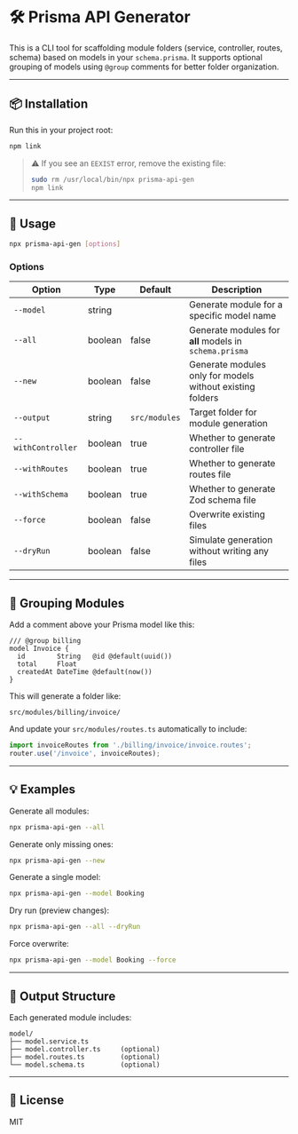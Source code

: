 # 🛠 Prisma API Generator

This is a CLI tool for scaffolding module folders (service, controller, routes, schema) based on models in your `schema.prisma`. It supports optional grouping of models using `@group` comments for better folder organization.

---

## 📦 Installation

Run this in your project root:

```bash
npm link
```

> ⚠️ If you see an `EEXIST` error, remove the existing file:
>
> ```bash
> sudo rm /usr/local/bin/npx prisma-api-gen
> npm link
> ```

---

## 🚀 Usage

```bash
npx prisma-api-gen [options]
```

### Options

| Option              | Type      | Default     | Description                                                        |
|---------------------|-----------|-------------|--------------------------------------------------------------------|
| `--model`           | string    |             | Generate module for a specific model name                         |
| `--all`             | boolean   | false       | Generate modules for **all** models in `schema.prisma`            |
| `--new`             | boolean   | false       | Generate modules only for models without existing folders         |
| `--output`          | string    | `src/modules` | Target folder for module generation                              |
| `--withController`  | boolean   | true        | Whether to generate controller file                               |
| `--withRoutes`      | boolean   | true        | Whether to generate routes file                                   |
| `--withSchema`      | boolean   | true        | Whether to generate Zod schema file                               |
| `--force`           | boolean   | false       | Overwrite existing files                                          |
| `--dryRun`          | boolean   | false       | Simulate generation without writing any files                     |

---

## 🧩 Grouping Modules

Add a comment above your Prisma model like this:

```prisma
/// @group billing
model Invoice {
  id        String   @id @default(uuid())
  total     Float
  createdAt DateTime @default(now())
}
```

This will generate a folder like:

```
src/modules/billing/invoice/
```

And update your `src/modules/routes.ts` automatically to include:

```ts
import invoiceRoutes from './billing/invoice/invoice.routes';
router.use('/invoice', invoiceRoutes);
```

---

## 💡 Examples

Generate all modules:

```bash
npx prisma-api-gen --all
```

Generate only missing ones:

```bash
npx prisma-api-gen --new
```

Generate a single model:

```bash
npx prisma-api-gen --model Booking
```

Dry run (preview changes):

```bash
npx prisma-api-gen --all --dryRun
```

Force overwrite:

```bash
npx prisma-api-gen --model Booking --force
```

---

## 📁 Output Structure

Each generated module includes:

```
model/
├── model.service.ts
├── model.controller.ts     (optional)
├── model.routes.ts         (optional)
└── model.schema.ts         (optional)
```

---

## 📜 License

MIT
